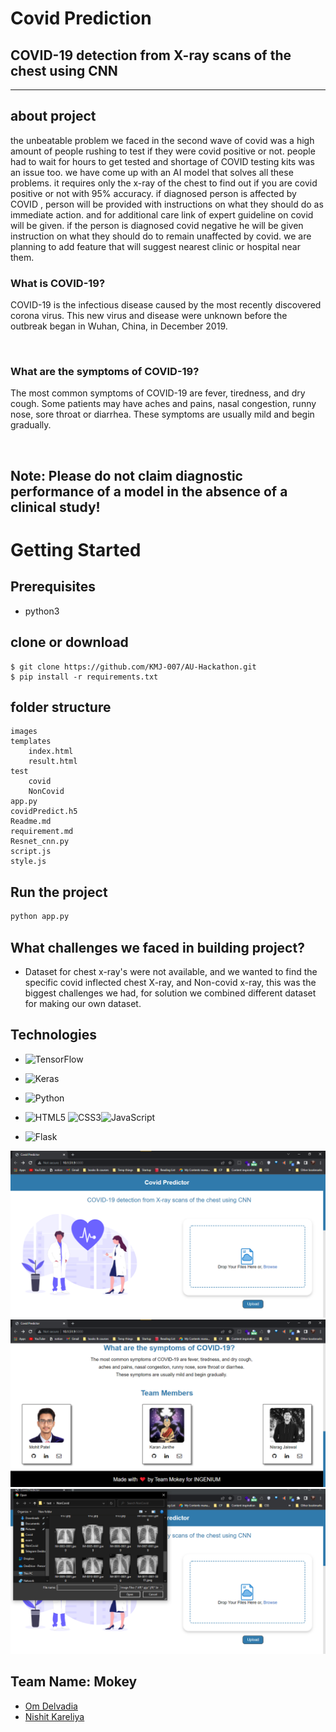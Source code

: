 # Covid Prediction

## COVID-19 detection from X-ray scans of the chest using CNN
---

## about project
the unbeatable problem we faced in the second wave of covid was a high amount of people rushing to test if they were covid positive or not. people had to wait for hours to get tested and shortage of COVID testing kits was an issue too. we have come up with an AI model that solves all these problems. it requires only the x-ray of the chest to find out if you are covid positive or not with 95% accuracy. if diagnosed person is affected by COVID , person will be provided with instructions on what they should do as immediate action. and for additional care link of expert guideline on covid will be given. if the person is diagnosed covid negative he will be given instruction on what they should do to remain unaffected by covid. we are planning to add feature that will suggest nearest clinic or hospital near them.
<br/>

### What is COVID-19?

COVID-19 is the infectious disease caused by the most recently
discovered corona virus. This new virus and disease were unknown
before the outbreak began in Wuhan, China, in December 2019.

<br/>

### What are the symptoms of COVID-19?

The most common symptoms of COVID-19 are fever, tiredness, and
dry cough. Some patients may have aches and pains, nasal
congestion, runny nose, sore throat or diarrhea. These symptoms are
usually mild and begin gradually. 

<br/>

## <strong> Note: Please do not claim diagnostic performance of a model in the absence of a clinical study!  </strong>

# Getting Started

## Prerequisites
- python3
    

## clone or download
```terminal
$ git clone https://github.com/KMJ-007/AU-Hackathon.git
$ pip install -r requirements.txt
```

## folder structure
```terminal
images
templates
    index.html
    result.html
test
    covid
    NonCovid
app.py
covidPredict.h5
Readme.md
requirement.md
Resnet_cnn.py
script.js
style.js
```

## Run the project
```python
python app.py
```
## What challenges we faced in building project?
- Dataset for chest x-ray's were not available, and we wanted to find the specific covid inflected chest X-ray, and Non-covid x-ray, this was the biggest challenges we had, for solution we combined different dataset for making our own dataset.

## Technologies
- ![TensorFlow](https://img.shields.io/badge/TensorFlow-%23FF6F00.svg?style=for-the-badge&logo=TensorFlow&logoColor=white)
- ![Keras](https://img.shields.io/badge/Keras-%23D00000.svg?style=for-the-badge&logo=Keras&logoColor=white)
- ![Python](https://img.shields.io/badge/python-3670A0?style=for-the-badge&logo=python&logoColor=ffdd54)
- ![HTML5](https://img.shields.io/badge/html5-%23E34F26.svg?style=for-the-badge&logo=html5&logoColor=white) ![CSS3](https://img.shields.io/badge/css3-%231572B6.svg?style=for-the-badge&logo=css3&logoColor=white)![JavaScript](https://img.shields.io/badge/javascript-%23323330.svg?style=for-the-badge&logo=javascript&logoColor=%23F7DF1E)
- ![Flask](https://img.shields.io/badge/flask-%23000.svg?style=for-the-badge&logo=flask&logoColor=white)
  
  <!-- demo video/images of projects -->
![](demo/Screenshot%202022-03-27%20160237.png)
![](demo/Screenshot%202022-03-27%20160311.png)
![](demo/Screenshot%202022-03-27%20160335.png)

  ## Team Name: Mokey

- [Om Delvadia](mailto:om.delvadia02@gmail.com)
- [Nishit Kareliya](mailto:nishit.s.027@gmail.com)
